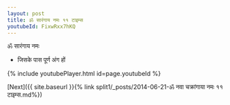 ```yaml
---
layout: post
title: ॐ सारंगाय नमः ११ टाइम्स
youtubeId: FixwRxx7hKQ
---
```

 
 
 ॐ सारंगाय नमः  
 
 -  जिसके पास पूर्ण अंग हों 
 
  
 
  
 
 
 
 
 
 


{% include youtubePlayer.html id=page.youtubeId %}
 
[Next]({{ site.baseurl }}{% link  split1/_posts/2014-06-21-ॐ नवा चक्रांगाया नमः ११ टाइम्स.md%})
 
